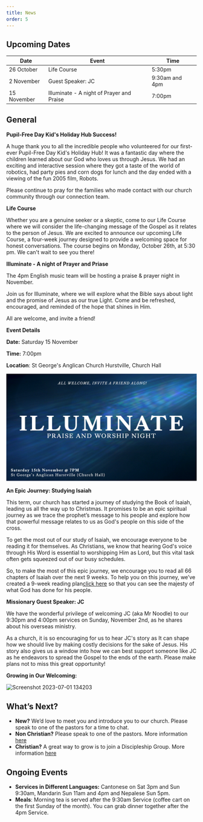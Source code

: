 ```yaml
---
title: News
order: 5
---
```


## Upcoming Dates

| Date | Event | Time |
| ---- | ---- | ---- |
| 26 October | Life Course | 5:30pm |
| 2 November | Guest Speaker: JC | 9:30am and 4pm |
| 15 November | Illuminate - A night of Prayer and Praise | 7:00pm |

## General
**Pupil-Free Day Kid's Holiday Hub Success!**

A huge thank you to all the incredible people who volunteered for our first-ever Pupil-Free Day Kid's Holiday Hub!
It was a fantastic day where the children learned about our God who loves us through Jesus. We had an exciting and interactive session where they got a taste of the world of robotics, had party pies and corn dogs for lunch and the day ended with a viewing of the fun 2005 film, Robots.

Please continue to pray for the families who made contact with our church community through our connection team.  


**Life Course**

Whether you are a genuine seeker or a skeptic, come to our Life Course where we will consider the life-changing message of the Gospel as it relates to the person of Jesus.
We are excited to announce our upcoming Life Course, a four-week journey designed to provide a welcoming space for honest conversations. The course begins on Monday, October 26th, at 5:30 pm.
We can't wait to see you there!


**Illuminate - A night of Prayer and Priase**

The 4pm English music team will be hosting a praise & prayer night in November.

Join us for Illuminate, where we will explore what the Bible says about light and the promise of Jesus as our true Light. Come and be refreshed, encouraged, and reminded of the hope that shines in Him.

All are welcome, and invite a friend!

**Event Details**

**Date:** Saturday 15 November

**Time:** 7:00pm

**Location**: St George's Anglican Church Hurstville, Church Hall

![Illuminate](https://github.com/stgeorgeshurstville/bulletin/blob/dc8c1bc1762663fa2114c193276f41465e2a1d4a/images/Illuminate.png)

**An Epic Journey: Studying Isaiah**

This term, our church has started a journey of studying the Book of Isaiah, leading us all the way up to Christmas. It promises to be an epic spiritual journey as we trace the prophet’s message to his people and explore how that powerful message relates to us as God's people on this side of the cross.

To get the most out of our study of Isaiah, we encourage everyone to be reading it for themselves. As Christians, we know that hearing God's voice through His Word is essential to worshipping Him as Lord, but this vital task often gets squeezed out of our busy schedules.

So, to make the most of this epic journey, we encourage you to read all 66 chapters of Isaiah over the next 9 weeks. To help you on this journey, we’ve created a 9-week reading plan[click here](https://www.canva.com/design/DAG16YkibTQ/h1WDqF08taLnE5OVQGcaVA/view?utm_content=DAG16YkibTQ&utm_campaign=designshare&utm_medium=link2&utm_source=uniquelinks&utlId=h659a985df1) so that you can see the majesty of what God has done for his people.

**Missionary Guest Speaker: JC**

We have the wonderful privilege of welcoming JC (aka Mr Noodle) to our 9:30pm and 4:00pm services on Sunday, November 2nd, as he shares about his overseas ministry.

As a church, it is so encouraging for us to hear JC's story as It can shape how we should live by making costly decisions for the sake of Jesus. His story also gives us a window into how we can best support someone like JC as he endeavors to spread the Gospel to the ends of the earth. Please make plans not to miss this great opportunity!

**Growing in Our Welcoming:**
  
  <img width="236" alt="Screenshot 2023-07-01 134203" src="https://github.com/stgeorgeshurstville/bulletin/assets/119166299/b540ac1c-0ba4-481e-90a5-5464939f7e4c">


## What’s Next?
- **New?** We’d love to meet you and introduce you to our church. Please speak to one of the pastors for a time to chat. 
- **Non Christian?** Please speak to one of the pastors. More information [here](https://stgeorgeshurstville.org.au/lets-talk-about-christianity)
- **Christian?** A great way to grow is to join a Discipleship Group. More information [here](https://stgeorgeshurstville.org.au/discipleship-groups)

## Ongoing Events
- **Services in Different Languages:** Cantonese on Sat 3pm and Sun 9:30am, Mandarin Sun 11am and 4pm and Nepalese Sun 5pm. 
- **Meals**: Morning tea is served after the 9:30am Service (coffee cart on the first Sunday of the month). You can grab dinner together after the 4pm Service.

